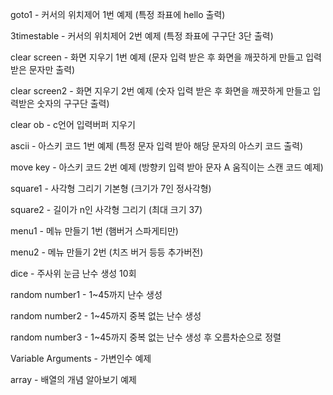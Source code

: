 goto1 - 커서의 위치제어 1번 예제 (특정 좌표에 hello 출력)

3timestable - 커서의 위치제어 2번 예제 (특정 좌표에 구구단 3단 출력)

clear screen - 화면 지우기 1번 예제 (문자 입력 받은 후 화면을 깨끗하게 만들고 입력받은 문자만 출력)

clear screen2 - 화면 지우기 2번 예제 (숫자 입력 받은 후 화면을 깨끗하게 만들고 입력받은 숫자의 구구단 출력)

clear ob - c언어 입력버퍼 지우기

ascii - 아스키 코드 1번 예제 (특정 문자 입력 받아 해당 문자의 아스키 코드 출력)

move key - 아스키 코드 2번 예제 (방향키 입력 받아 문자 A 움직이는 스캔 코드 예제)

square1 - 사각형 그리기 기본형 (크기가 7인 정사각형)

square2 - 길이가 n인 사각형 그리기 (최대 크기 37)

menu1 - 메뉴 만들기 1번 (햄버거 스파게티만)

menu2 - 메뉴 만들기 2번 (치즈 버거 등등 추가버전)

dice - 주사위 눈금 난수 생성 10회

random number1 - 1~45까지 난수 생성

random number2 - 1~45까지 중복 없는 난수 생성

random number3 - 1~45까지 중복 없는 난수 생성 후 오름차순으로 정렬

Variable Arguments - 가변인수 예제

array - 배열의 개념 알아보기 예제
